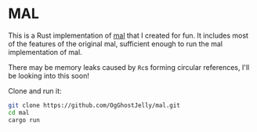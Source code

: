 # MAL
This is a Rust implementation of [mal](https://github.com/kanaka/mal) that I created for fun. It includes most of the features of the original mal, sufficient enough to run the mal implementation of mal.

There may be memory leaks caused by `Rc`s forming circular references, I'll be looking into this soon!

Clone and run it:
```bash
git clone https://github.com/OgGhostJelly/mal.git
cd mal
cargo run
```